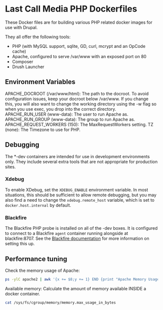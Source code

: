 Last Call Media PHP Dockerfiles
===============================

These Docker files are for building various PHP related docker images for use with Drupal.

They all offer the following tools:

* PHP (with MySQL support, sqlite, GD, curl, mcrypt and an OpCode cache)
* Apache, configured to serve /var/www with an exposed port on 80
* Composer
* Drush Launcher

Environment Variables
---------------------
APACHE_DOCROOT (/var/www/html): The path to the docroot. To avoid configuration issues, keep your docroot below /var/www. If you change this, you will also want to change the working directory using the -w flag so when you use exec, you drop into the correct directory.
APACHE_RUN_USER (www-data): The user to run Apache as.
APACHE_RUN_GROUP (www-data): The group to run Apache as.
APACHE_REQUEST_WORKERS (150): The MaxRequestWorkers setting.
TZ (none): The Timezone to use for PHP.

Debugging
---------
The *-dev containers are intended for use in development environments only.  They include several extra tools that are not appropriate for production sites.

### Xdebug
To enable XDebug, set the `XDEBUG_ENABLE` environment variable. In most situations, this should be sufficient to allow remote debugging, but you may also find a need to change the `xdebug.remote_host` variable, which is set to `docker.host.internal` by default.

### Blackfire
The Blackfire PHP probe is installed on all of the -dev boxes.  It is configured to connect to a Blackfire `agent` container running alongside at blackfire:8707. See the [Blackfire documentation](https://blackfire.io/docs/integrations/docker) for more information on setting this up.

Performance tuning
------------------
Check the memory usage of Apache:
```bash
ps -ylC apache2 | awk '{x += $8;y += 1} END {print "Apache Memory Usage (MB): "x/1024; print "Average Process Size (MB): "x/((y-1)*1024)}'
```

Available memory:
Calculate the amount of memory available INSIDE a docker container.
```bash
cat /sys/fs/cgroup/memory/memory.max_usage_in_bytes
```
